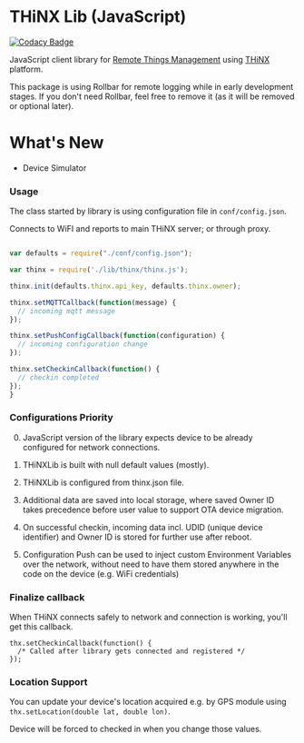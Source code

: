 # THiNX Lib (JavaScript)

[![Codacy Badge](https://api.codacy.com/project/badge/Grade/8dded023f3d14a69b3c38c9f5fd66a40)](https://www.codacy.com/app/suculent/thinx-firmware-js?utm_source=github.com&amp;utm_medium=referral&amp;utm_content=suculent/thinx-firmware-js&amp;utm_campaign=Badge_Grade)

JavaScript client library for [Remote Things Management](https://rtm.thinx.cloud) using [THiNX](https://thinx.cloud) platform.

This package is using Rollbar for remote logging while in early development stages. If you don't need Rollbar, feel free to remove it (as it will be removed or optional later).

# What's New

* Device Simulator

### Usage

The class started by library is using configuration file in `conf/config.json`.

Connects to WiFI and reports to main THiNX server; or through proxy.

```javascript

var defaults = require("./conf/config.json");

var thinx = require('./lib/thinx/thinx.js');

thinx.init(defaults.thinx.api_key, defaults.thinx.owner);

thinx.setMQTTCallback(function(message) {
  // incoming mqtt message
});

thinx.setPushConfigCallback(function(configuration) {
  // incoming configuration change
});

thinx.setCheckinCallback(function() {
  // checkin completed
});
}

```

### Configurations Priority

0. JavaScript version of the library expects device to be already configured for network connections.

1. THiNXLib is built with null default values (mostly).

2. THiNXLib is configured from thinx.json file.

3. Additional data are saved into local storage, where saved Owner ID takes precedence before user value to support OTA device migration.

4. On successful checkin, incoming data incl. UDID (unique device identifier) and Owner ID is stored for further use after reboot.

5. Configuration Push can be used to inject custom Environment Variables over the network, without need to have them stored anywhere in the code on the device (e.g. WiFi credentials)

### Finalize callback

When THiNX connects safely to network and connection is working, you'll get this callback.
```
thx.setCheckinCallback(function() {
  /* Called after library gets connected and registered */
});
```

### Location Support

You can update your device's location acquired e.g. by GPS module using `thx.setLocation(double lat, double lon)`.

Device will be forced to checked in when you change those values.
